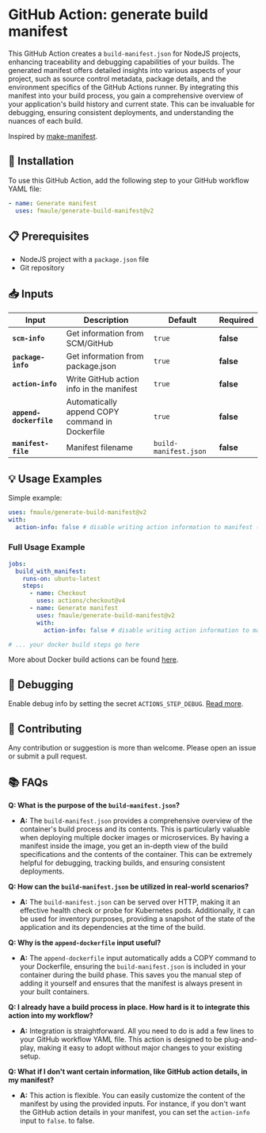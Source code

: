 # GitHub Action: generate build manifest

This GitHub Action creates a `build-manifest.json` for NodeJS projects, enhancing traceability and debugging capabilities of your builds. The generated manifest offers detailed insights into various aspects of your project, such as source control metadata, package details, and the environment specifics of the GitHub Actions runner. By integrating this manifest into your build process, you gain a comprehensive overview of your application's build history and current state. This can be invaluable for debugging, ensuring consistent deployments, and understanding the nuances of each build.

Inspired by [make-manifest](https://github.com/guidesmiths/make-manifest).

## 🚀 Installation

To use this GitHub Action, add the following step to your GitHub workflow YAML file:

```yaml
- name: Generate manifest
  uses: fmaule/generate-build-manifest@v2
```

## 📋 Prerequisites

- NodeJS project with a `package.json` file
- Git repository

## 📥 Inputs

<!-- start inputs -->

| **Input**               | **Description**                                 | **Default**           | **Required** |
| ----------------------- | ----------------------------------------------- | --------------------- | ------------ |
| **`scm-info`**          | Get information from SCM/GitHub                 | `true`                | **false**    |
| **`package-info`**      | Get information from package.json               | `true`                | **false**    |
| **`action-info`**       | Write GitHub action info in the manifest        | `true`                | **false**    |
| **`append-dockerfile`** | Automatically append COPY command in Dockerfile | `true`                | **false**    |
| **`manifest-file`**     | Manifest filename                               | `build-manifest.json` | **false**    |

<!-- end inputs -->

## 💡 Usage Examples

Simple example:

```yaml
uses: fmaule/generate-build-manifest@v2
with:
  action-info: false # disable writing action information to manifest (just an example)
```

### Full Usage Example

```yaml
jobs:
  build_with_manifest:
    runs-on: ubuntu-latest
    steps:
      - name: Checkout
        uses: actions/checkout@v4
      - name: Generate manifest
        uses: fmaule/generate-build-manifest@v2
        with:
          action-info: false # disable writing action information to manifest

# ... your docker build steps go here
```

More about Docker build actions can be found [here](https://github.com/docker/build-push-action).

## 🐛 Debugging

Enable debug info by setting the secret `ACTIONS_STEP_DEBUG`. [Read more](https://github.com/actions/toolkit/blob/main/docs/action-debugging.md#step-debug-logs).

## 👏 Contributing

Any contribution or suggestion is more than welcome. Please open an issue or submit a pull request.

## 📚 FAQs

**Q: What is the purpose of the `build-manifest.json`?**
- **A:** The `build-manifest.json` provides a comprehensive overview of the container's build process and its contents. This is particularly valuable when deploying multiple docker images or microservices. By having a manifest inside the image, you get an in-depth view of the build specifications and the contents of the container. This can be extremely helpful for debugging, tracking builds, and ensuring consistent deployments.

**Q: How can the `build-manifest.json` be utilized in real-world scenarios?**
- **A:** The `build-manifest.json` can be served over HTTP, making it an effective health check or probe for Kubernetes pods. Additionally, it can be used for inventory purposes, providing a snapshot of the state of the application and its dependencies at the time of the build.

**Q: Why is the `append-dockerfile` input useful?**
- **A:** The `append-dockerfile` input automatically adds a COPY command to your Dockerfile, ensuring the `build-manifest.json` is included in your container during the build phase. This saves you the manual step of adding it yourself and ensures that the manifest is always present in your built containers.

**Q: I already have a build process in place. How hard is it to integrate this action into my workflow?**
- **A:** Integration is straightforward. All you need to do is add a few lines to your GitHub workflow YAML file. This action is designed to be plug-and-play, making it easy to adopt without major changes to your existing setup.

**Q: What if I don't want certain information, like GitHub action details, in my manifest?**
- **A:** This action is flexible. You can easily customize the content of the manifest by using the provided inputs. For instance, if you don't want the GitHub action details in your manifest, you can set the `action-info` input to `false`. to false.
